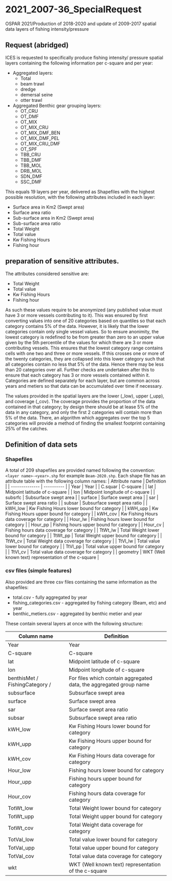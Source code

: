 # 2021_2007-36_SpecialRequest
 OSPAR 2021/Production of 2018-2020 and update of 2009-2017 spatial data layers of fishing intensity/pressure

## Request (abridged)

ICES is requested to specifically produce fishing intensity/ pressure spatial layers containing the following information per c-square and per year:
* Aggregated layers:
  * Total
  * beam trawl
  * dredge
  * demersal seine
  * otter trawl
* Aggregated Benthic gear grouping layers:
  * OT_CRU
  * OT_DMF
  * OT_MIX
  * OT_MIX_CRU
  * OT_MIX_DMF_BEN
  * OT_MIX_DMF_PEL
  * OT_MIX_CRU_DMF
  * OT_SPF
  * TBB_CRU
  * TBB_DMF
  * TBB_MOL
  * DRB_MOL
  * SDN_DMF
  * SSC_DMF

This equals 19 layers per year, delivered as Shapefiles with the highest possible resolution, with the following attributes included in each layer:
* Surface area in Km2 (Swept area)
* Surface area ratio
* Sub-surface area in Km2 (Swept area)
* Sub-surface area ratio
* Total Weight
* Total value
* Kw Fishing Hours
* Fishing hour

## preparation of sensitive attributes.

The attributes considered sensitive are:

* Total Weight
* Total value
* Kw Fishing Hours
* Fishing hour

As such these values require to be anonymized (any published value must have 3 or more vessels contributing to it). This was ensured by first converting values into one of 20 categories based on quantiles so that each category contains 5% of the data. However, it is likely that the lower categories contain only single vessel values. So to ensure anonimity, the lowest category is redefined to be from greater than zero to an upper value given by the 5th percentile of the values for which there are 3 or more contributing vessels. This ensures that the lowest category range contains cells with one two and three or more vessels. If this crosses one or more of the twenty categories, they are collapsed into this lower category such that all categories contain no less that 5%  of the data. Hence there may be less than 20 categories over all. Further checks are undertaken after this to ensure that each category has 3 or more vessels contained within it. Categories are defined separately for each layer, but are common across years and metiers so that data can be accumulated over time if necessary.

The values provided in the spatial layers are the lower (_low), upper (_upp), and coverage (_cov).  The coverage provides the proportion of the data contained in that category; by design there should be at lease 5% of the data in any category, and only the first 2 categories will contain more than 5% of the data. There, an algorithm which aggregates over the top 5 categories will provide a method of finding the smallest footprint containing 25% of the catches.

## Definition of data sets

### Shapefiles

A total of 209 shapefiles are provided named following the convention: `<layer name>-<year>.shp` for example `Beam-2020.shp`. Each shape file has an attribute table with the following column names:
| Attribute name | Definition |
| -------------- | ---------- |
| Year           | Year       |
| C.squar | C-square |
| lat | Midpoint latitude of c-square |
| lon | Midpoint longitude of c-square |
| subsrfc | Subsurface swept area |
| surface | Surface swept area |
| sar | Surface swept area ratio |
| subsar | Subsurface swept area ratio |
| kWH_low | Kw Fishing Hours lower bound for category |
| kWH_upp | Kw Fishing Hours upper bound for category |
| kWH_cov | Kw Fishing Hours data coverage for category |
| Hour_lw | Fishing hours lower bound for category |
| Hour_pp | Fishing hours upper bound for category |
| Hour_cv | Fishing hours data coverage for category |
| TtWt_lw | Total Weight lower bound for category |
| TtWt_pp | Total Weight upper bound for category |
| TtWt_cv | Total Weight data coverage for category |
| TtVl_lw | Total value lower bound for category |
| TtVl_pp | Total value upper bound for category |
| TtVl_cv | Total value data coverage for category |
| geometry | WKT (Well known text) representation of the c-square |

### csv files (simple features)

Also provided are three csv files containing the same information as the shapefiles:
* total.csv - fully aggregated by year
* fishing_categories.csv - aggregated by fishing category (Beam, etc) and year
* benthic_metiers.csv - aggregated by benthic metier and year

These contain several layers at once with the following structure:

| Column name | Definition |
| -------------- | ---------- |
| Year | Year |
| C-square | C-square |
| lat | Midpoint latitude of c-square |
| lon | Midpoint longitude of c-square |
| benthisMet / FishingCategory / <missing> | For files which contain aggregated data, the aggregated group name |
| subsurface | Subsurface swept area |
| surface | Surface swept area |
| sar | Surface swept area ratio |
| subsar | Subsurface swept area ratio |
| kWH_low | Kw Fishing Hours lower bound for category |
| kWH_upp | Kw Fishing Hours upper bound for category |
| kWH_cov | Kw Fishing Hours data coverage for category |
| Hour_low | Fishing hours lower bound for category  |
| Hour_upp | Fishing hours upper bound for category |
| Hour_cov | Fishing hours data coverage for category |
| TotWt_low | Total Weight lower bound for category  |
| TotWt_upp | Total Weight upper bound for category |
| TotWt_cov | Total Weight data coverage for category |
| TotVal_low | Total value lower bound for category  |
| TotVal_upp | Total value upper bound for category |
| TotVal_cov | Total value data coverage for category |
| wkt | WKT (Well known text) representation of the c-square |
